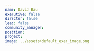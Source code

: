 ```yaml
---
name: David Bau
executive: false
director: false
lead: false
community_manager: 
position:  
project:  
image: ../assets/default_exec_image.png
---
```

